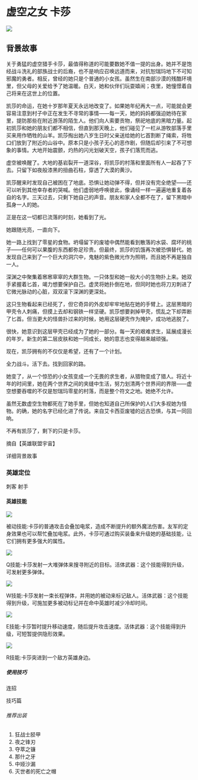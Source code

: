 <html lang="zh-cn">

<head>
<meta charse ="utf-8"/>
<title>英雄联盟卡莎介绍</title>
</head>

<body>
 <h1>虚空之女 卡莎</h1>
 <img src="https://game.gtimg.cn/images/lol/universe/v1/assets/images/champion/splash/Kaisa_0.jpg"/>
 <h2>背景故事</h2>
<p>关于勇猛的虚空猎手卡莎，最值得称道的可能要数她不值一提的出身。她并不是饱经战斗洗礼的部族战士的后裔，也不是响应召唤远道而来，对抗恕瑞玛地下不可知邪魔的勇者。相反，曾经的她只是个普通的小女孩。虽然生在南部沙漠的残酷环境里，但父母的关爱给予了她温暖。白天，她和伙伴们玩耍嬉闹；夜里，她憧憬着自己将来在这世上的位置。</p>
<p>凯莎的命运，在她十岁那年夏天永远地改变了。如果她年纪再大一点，可能就会更容易注意到村子中正在发生不寻常的事情——每一天，她的妈妈都强迫她待在家里，提防那些在附近游荡的陌生人。他们向人索要贡物，祭祀地底的黑暗力量。起初凯莎和她的朋友们都不相信，但直到那天晚上，他们碰见了一栏从游牧部落手里买来用作牺牲的山羊。凯莎掏出她八岁生日时父亲送给她的匕首割断了绳索，将牲口们放到了附近的山谷中。原本只是小孩子无心的恶作剧，但随后却引来了不可想象的事情。大地开始震颤，灼热的闪光划破天空，孩子们落荒而逃。<p>
<p>虚空被唤醒了。大地的基岩裂开一道深谷，将凯莎的村落和里面所有人一起吞了下去。只留下如夜般漆黑的扭曲石柱，穿透了大漠的黄沙。</p>
<p>凯莎醒来时发现自己被困在了地底。恐惧让她动弹不得，但并没有完全绝望——还可以听到其他幸存者的哭喊。他们虚弱地呼唤彼此，像诵经一样一遍遍地重复着各自的名字。三天过去，只剩下她自己的声音。朋友和家人全都不在了，留下黑暗中孤身一人的她。</p>
<p>正是在这一切都已流落的时刻，她看到了光。</p>
<p>她跟随光亮，一直向下。</p>
<p>她一路上找到了零星的食物。坍塌留下的废墟中偶然能看到散落的水袋、腐坏的桃子——任何可以果腹的东西都弥足珍贵。但最终，凯莎的饥饿再次被恐惧替代。她发现自己来到了一个巨大的洞穴中，鬼魅的紫色微光作为照明，而且她不再是独自一人。</p>
<p>深渊之中聚集着窸窸窣窣的大群生物。一只体型和她一般大小的生物扑上来。她双手紧握着匕首，竭力想要保护自己。虚灵将她扑倒在地，但同时她也将刀刃刺进了它微光脉动的心脏，双双滚下深渊的更深处。</p>
<p>这只生物看起来已经死了，但它奇异的外皮却牢牢地贴在她的手臂上。这层黑暗的甲壳令人刺痛，但摸上去却和钢铁一样坚硬。凯莎想要剥掉甲壳，慌乱之下却弄断了匕首。但当更大的怪兽扑过来的时候，她用这层硬壳作为掩护，成功地逃脱了。</p>
<p>很快，她意识到这层甲壳已经成为了她的一部分。每一天的艰难求生，延展成漫长的年岁。新生的第二层皮肤和她一同成长，她的意志也变得越来越顽强。</p>
<p>现在，凯莎拥有的不仅仅是希望，还有了一个计划。</p>
<p>全力战斗。活下去。找到回家的路。</p>
<p>她变了，从一个惊恐的小女孩变成一个无畏的求生者，从猎物变成了猎人。将近十年的时间里，她在两个世界之间的夹缝中生活，努力划清两个世界间的界限——虚空想要吞噬的不仅是恕瑞玛零星的村落，而是整个符文之地。她绝不允许。</p>
<p>虽然无数虚空生物都死在了她手里，但她也知道自己所保护的人们大多视她为怪物。的确，她的名字已经化进了传说。来自艾卡西亚废墟的远古恐惧，与其一同回响。</p>
<p>不再有凯莎了，剩下的只是卡莎。</p>
<p>摘自【英雄联盟宇宙】</p>
<a herf=" ">详细背景故事</a>
 <h3>英雄定位</h3>
<p>刺客 射手</P>
 <h4>英雄技能</h4>
<img src="https://game.gtimg.cn/images/lol/act/img/passive/Kaisa_Passive.png">
<p>被动技能:卡莎的普通攻击会叠加电浆，造成不断提升的额外魔法伤害。友军的定身效果也可以帮忙叠加电浆。此外，卡莎可通过购买装备来升级她的基础技能，让它们拥有更多强大的属性。</p>
<img src="https://game.gtimg.cn/images/lol/act/img/spell/KaisaQ.png">
<p>Q技能:卡莎发射一大堆弹体来搜寻附近的目标。活体武器：这个技能得到升级，可发射更多弹体。</P>
<img src="https://game.gtimg.cn/images/lol/act/img/spell/KaisaW.png">
<P>W技能:卡莎发射一束长程弹体，并用她的被动来标记敌人。活体武器：这个技能得到升级，可施加更多被动标记并在命中英雄时减少冷却时间。</P>
<img src="https://game.gtimg.cn/images/lol/act/img/spell/KaisaE.png">
<P>E技能:卡莎暂时提升移动速度，随后提升攻击速度。活体武器：这个技能得到升级，可短暂提供隐形效果。</p>
<img src="https://game.gtimg.cn/images/lol/act/img/spell/KaisaR.png">
<p>R技能:卡莎突进到一个敌方英雄身边。</p>
 <h5>使用技巧</h5>
<p>连招</p>
<a herf="https://jingyan.baidu.com/article/ca41422fffa2025fae99ed92.html">技巧篇</a>
 <h6>推荐出装</h6>
 <ol>
 <li>狂战士胫甲</li>
 <li>夜之锋刃</li>
 <li>夺萃之镰</li>
 <li>那什之牙</li>
 <li>中娅沙漏</li>
 <li>灭世者的死亡之帽</li>
 </ol>
</body>

</html>

